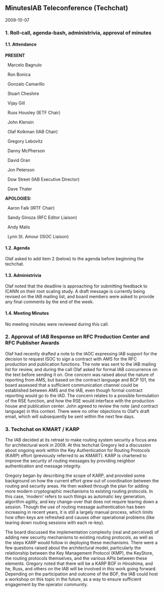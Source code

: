 
MinutesIAB Teleconference (Techchat)
------------------------------------


2009-10-07


### 1. Roll-call, agenda-bash, administrivia, approval of minutes


#### 1.1. Attendance


**PRESENT**  

  Marcelo Bagnulo  

  Ron Bonica  

  Gonzalo Camarillo  

  Stuart Cheshire  

  Vijay Gill  

  Russ Housley (IETF Chair)  

  John Klensin  

  Olaf Kolkman (IAB Chair)  

  Gregory Lebovitz  

  Danny McPherson  

  David Oran  

  Jon Peterson  

  Dow Street (IAB Executive Director)  

  Dave Thaler  

**APOLOGIES:**  

  Aaron Falk (IRTF Chair)  

  Sandy Ginoza (RFC Editor Liaison)  

  Andy Malis  

  Lynn St. Amour (ISOC Liaison)


#### 1.2. Agenda


Olaf asked to add item 2 (below) to the agenda before beginning the techchat.


#### 1.3. Administrivia


Olaf noted that the deadline is approaching for submitting feedback to ICANN on their root scaling study. A draft message is currently being revised on the IAB mailing list, and board members were asked to provide any final comments by the end of the week.


#### 1.4. Meeting Minutes


No meeting minutes were reviewed during this call.


### 2. Approval of IAB Response on RFC Production Center and RFC Publisher Awards


Olaf had recently drafted a note to the IAOC expressing IAB support for the decision to request ISOC to sign a contract with AMS for the RFC production and publication functions. The note was sent to the IAB mailing list for review, and during the call Olaf asked for formal IAB concurrence on the text before sending it on. One concern was raised about the nature of reporting from AMS, but based on the contract language and BCP 101, the board assessed that a sufficient communication channel could be established between AMS and the IAB, even though formal contract reporting would go to the IAD. The concern relates to a possible formulation of the RSE function, and how the RSE would interface with the production house and publication center. John agreed to review the note (and contract language) in this context. There were no other objections to Olaf’s draft email, which will subsequently be sent within the next few days.


### 3. Techchat on KMART / KARP


The IAB decided at its retreat to make routing system security a focus area for architectural work in 2009. At this techchat Gregory led a discussion about ongoing work within the Key Authentication for Routing Protocols (KARP) effort (previously referred to as KMART). KARP is chartered to improve the security of routing messages by providing neighbor authentication and message integrity.


Gregory began by describing the scope of KARP, and provided some background on how the current effort grew out of coordination between the routing and security areas. He then walked through the plan for adding more modern cryptographic mechanisms to existing routing protocols. In this case, ‘modern’ refers to such things as automatic key generation, algorithm agility, and key change-over that does not require tearing down a session. Though the use of routing message authentication has been increasing in recent years, it is still a largely manual process, which limits how often keys are refreshed and causes other operational problems (like tearing down routing sessions with each re-key).


The board discussed the implementation complexity (real and perceived) of adding new security mechanisms to existing routing protocols, as well as the steps KARP would follow in deploying these mechanisms. There were a few questions raised about the architectural model, particularly the relationship between the Key Management Protocol (KMP), the KeyStore, the routing protocols themselves, and the various APIs between these elements. Gregory noted that there will be a KARP BOF in Hiroshima, and he, Russ, and others on the IAB will be involved in this work going forward. Depending on the participation and outcome of the BOF, the IAB could host a workshop on this topic in the future, as a way to ensure sufficient engagement by the operator community.


